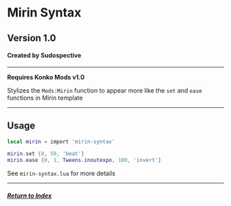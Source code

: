 # Mirin Syntax
## Version 1.0
#### Created by Sudospective

---
**Requires Konko Mods v1.0**

Stylizes the `Mods:Mirin` function to appear more like the `set` and `ease` functions in Mirin template

---
## Usage
```lua
local mirin = import 'mirin-syntax'

mirin.set {0, 50, 'beat'}
mirin.ease {0, 1, Tweens.inoutexpo, 100, 'invert'}
```

See `mirin-syntax.lua` for more details

---
##### [Return to Index](../)
